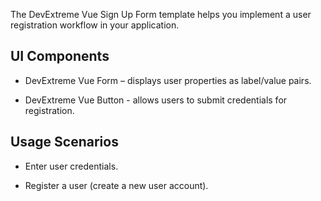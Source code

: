 The DevExtreme Vue Sign Up Form template helps you implement a user registration workflow in your application.

## UI Components  

- DevExtreme Vue Form – displays user properties as label/value pairs.

- DevExtreme Vue Button - allows users to submit credentials for registration.

## Usage Scenarios 

- Enter user credentials.

- Register a user (create a new user account).